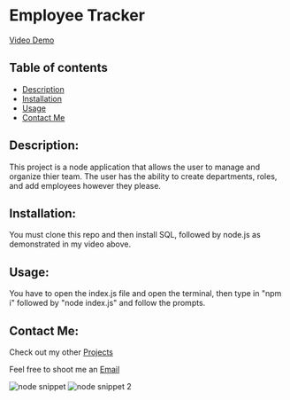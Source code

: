 # Employee Tracker

[Video Demo](https://youtu.be/Fx538ljs5lQ)



## Table of contents

-  [Description](#description)
-  [Installation](#installation)
-  [Usage](#usage)
-  [Contact Me](#contact-me)

## Description:
This project is a node application that allows the user to manage and organize thier team. The user has the ability to create departments, roles, and add employees however they please. 



## Installation:
You must clone this repo and then install SQL, followed by node.js as demonstrated in my video above.

## Usage:
You have to open the index.js file and open the terminal, then type in "npm i" followed by "node index.js" and follow the prompts.


## Contact Me:
Check out my other [Projects](https://github.com/Efox6179?tab=repositories)

Feel free to shoot me an [Email](mailto:efox6179@icloud.com) 

![node snippet](https://user-images.githubusercontent.com/95189308/159187835-38088bcb-d2ee-4d8a-875f-2d7c3a184b74.PNG)
![node snippet 2](https://user-images.githubusercontent.com/95189308/159187844-4d006c95-c1ad-4575-a9ee-09c4e763093b.PNG)
